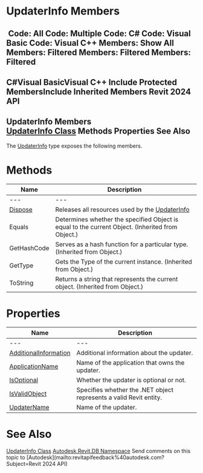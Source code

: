 # UpdaterInfo Members

﻿
 Code: All Code: Multiple Code: C# Code: Visual Basic Code: Visual C++  Members: Show All Members: Filtered Members: Filtered Members: Filtered   
---  
C#Visual BasicVisual C++
Include Protected MembersInclude Inherited Members
Revit 2024 API  
---  
UpdaterInfo Members  
[UpdaterInfo Class](839e2681-fa26-6587-5a92-e8dcd88af852.md "UpdaterInfo Class") Methods Properties See Also  
---  
The [UpdaterInfo](839e2681-fa26-6587-5a92-e8dcd88af852.md "UpdaterInfo Class") type exposes the following members.
# Methods
| Name | Description |
| --- | --- |
| --- | --- | --- |
| [Dispose](8479e633-a836-be39-82c2-3ed033c80ef8.md "Dispose Method") | Releases all resources used by the [UpdaterInfo](839e2681-fa26-6587-5a92-e8dcd88af852.md "UpdaterInfo Class") |
| Equals | Determines whether the specified Object is equal to the current Object. (Inherited from Object.) |
| GetHashCode | Serves as a hash function for a particular type.  (Inherited from Object.) |
| GetType | Gets the Type of the current instance. (Inherited from Object.) |
| ToString | Returns a string that represents the current object. (Inherited from Object.) |

# Properties
| Name | Description |
| --- | --- |
| --- | --- | --- |
| [AdditionalInformation](9ca1b9a8-2051-58d7-007c-9b40a0574548.md "AdditionalInformation Property") | Additional information about the updater. |
| [ApplicationName](c3ba3711-3f49-5069-a944-61601e550550.md "ApplicationName Property") | Name of the application that owns the updater. |
| [IsOptional](49812760-4c9f-e8a6-0674-dcd4cc3c8eeb.md "IsOptional Property") | Whether the updater is optional or not. |
| [IsValidObject](fe4910d2-d336-787b-c914-69fbc7e81db7.md "IsValidObject Property") | Specifies whether the .NET object represents a valid Revit entity. |
| [UpdaterName](dceecba9-0d61-944c-5588-f676fc51d34c.md "UpdaterName Property") | Name of the updater. |

# See Also
[UpdaterInfo Class](839e2681-fa26-6587-5a92-e8dcd88af852.md "UpdaterInfo Class")
[Autodesk.Revit.DB Namespace](87546ba7-461b-c646-cbb1-2cb8f5bff8b2.md "Autodesk.Revit.DB Namespace")
Send comments on this topic to [Autodesk](mailto:revitapifeedback%40autodesk.com?Subject=Revit 2024 API)